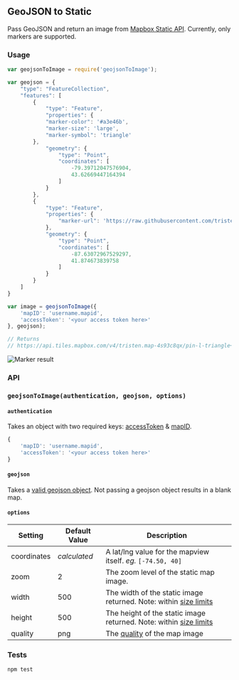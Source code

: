 ## GeoJSON to Static

Pass GeoJSON and return an image from [Mapbox Static API](https://www.mapbox.com/developers/api/static/). Currently, only markers are supported. 

### Usage

``` js
var geojsonToImage = require('geojsonToImage');

var geojson = {
    "type": "FeatureCollection",
    "features": [ 
        {
            "type": "Feature",
            "properties": {
            "marker-color": '#a3e46b',
            "marker-size": 'large',
            "marker-symbol": 'triangle'
        },
            "geometry": {
                "type": "Point",
                "coordinates": [
                    -79.39712047576904,
                    43.62669447164394
                ]
            }
        },
        {
            "type": "Feature",
            "properties": {
                "marker-url": 'https://raw.githubusercontent.com/tristen/vintages/gh-pages/img/marker@2x.png'
            },
            "geometry": {
                "type": "Point",
                "coordinates": [
                    -87.63072967529297,
                    41.874673839758
                ]
            }
        }
    ]
}

var image = geojsonToImage({
    'mapID': 'username.mapid',
    'accessToken': '<your access token here>'
}, geojson);

// Returns
// https://api.tiles.mapbox.com/v4/tristen.map-4s93c8qx/pin-l-triangle+A3E46B(-79.39712047576904,43.62669447164394),url-https%3A%2F%2Fraw.githubusercontent.com%2Ftristen%2Fvintages%2Fgh-pages%2Fimg%2Fmarker%402x.png(-87.63072967529297,41.874673839758)/-79.39712047576904,41.874673839758,2/500x500.png?access_token=pk.eyJ1IjoiZmFsbHNlbW8yIiwiYSI6IjhsbHFBMkEifQ.OMXud5BW3OAF-_usSJjy0Q

```

![Marker result](https://api.tiles.mapbox.com/v4/tristen.map-4s93c8qx/pin-l-triangle+A3E46B(-79.39712047576904,43.62669447164394),url-https%3A%2F%2Fraw.githubusercontent.com%2Ftristen%2Fvintages%2Fgh-pages%2Fimg%2Fmarker%402x.png(-87.63072967529297,41.874673839758)/-79.39712047576904,41.874673839758,2/500x500.png?access_token=pk.eyJ1IjoiZmFsbHNlbW8yIiwiYSI6IjhsbHFBMkEifQ.OMXud5BW3OAF-_usSJjy0Q)

### API

### `geojsonToImage(authentication, geojson, options)`

#### `authentication`
Takes an object with two required keys: [accessToken](https://www.mapbox.com/help/define-access-token/) & [mapID](https://www.mapbox.com/help/define-map-id/).

``` js
{
    'mapID': 'username.mapid',
    'accessToken': '<your access token here>'
}
```

#### `geojson`

Takes a [valid geojson object](http://geojson.org/). Not passing a geojson object results in a blank map.

#### `options`  

| Setting | Default Value | Description |
| ---- | ---- | ---- |
| coordinates | _calculated_ | A lat/lng value for the mapview itself. _eg._ `[-74.50, 40]` |
| zoom | 2 |  The zoom level of the static map image. |
| width | 500 | The width of the static image returned. Note: within [size limits](https://www.mapbox.com/developers/api/static/#size-limit) |
| height | 500 | The height of the static image returned. Note: within [size limits](https://www.mapbox.com/developers/api/static/#size-limit) |
| quality | png | The [quality](https://www.mapbox.com/developers/api/static/#format) of the map image |

### Tests

``` sh
npm test
```

